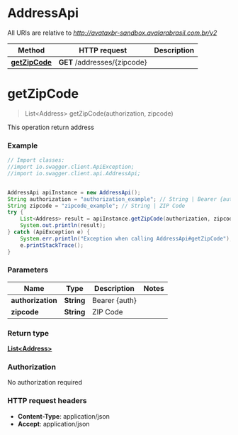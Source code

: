 # AddressApi

All URIs are relative to *http://avataxbr-sandbox.avalarabrasil.com.br/v2*

Method | HTTP request | Description
------------- | ------------- | -------------
[**getZipCode**](AddressApi.md#getZipCode) | **GET** /addresses/{zipcode} | 


<a name="getZipCode"></a>
# **getZipCode**
> List&lt;Address&gt; getZipCode(authorization, zipcode)



This operation return address

### Example
```java
// Import classes:
//import io.swagger.client.ApiException;
//import io.swagger.client.api.AddressApi;


AddressApi apiInstance = new AddressApi();
String authorization = "authorization_example"; // String | Bearer {auth}
String zipcode = "zipcode_example"; // String | ZIP Code
try {
    List<Address> result = apiInstance.getZipCode(authorization, zipcode);
    System.out.println(result);
} catch (ApiException e) {
    System.err.println("Exception when calling AddressApi#getZipCode");
    e.printStackTrace();
}
```

### Parameters

Name | Type | Description  | Notes
------------- | ------------- | ------------- | -------------
 **authorization** | **String**| Bearer {auth} |
 **zipcode** | **String**| ZIP Code |

### Return type

[**List&lt;Address&gt;**](Address.md)

### Authorization

No authorization required

### HTTP request headers

 - **Content-Type**: application/json
 - **Accept**: application/json

